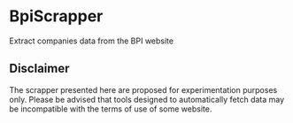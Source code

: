# BpiScrapper
Extract companies data from the BPI website

## Disclaimer
The scrapper presented here are proposed for experimentation purposes only. Please be advised that tools designed to automatically fetch data may be incompatible with the terms of use of some website.
